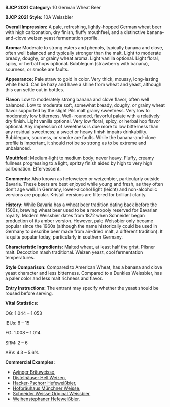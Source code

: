 <b>BJCP 2021 Category:</b> 10 German Wheat Beer

<b>BJCP 2021 Style:</b> 10A Weissbier

<b>Overall Impression:</b> A pale, refreshing, lightly-hopped
German wheat beer with high carbonation, dry finish, fluffy
mouthfeel, and a distinctive banana-and-clove weizen yeast
fermentation profile.

<b>Aroma:</b> Moderate to strong esters and phenols, typically
banana and clove, often well balanced and typically stronger
than the malt. Light to moderate bready, doughy, or grainy
wheat aroma. Light vanilla optional. Light floral, spicy, or
herbal hops optional. Bubblegum (strawberry with banana),
sourness, or smoke are faults.

<b>Appearance:</b> Pale straw to gold in color. Very thick, moussy,
long-lasting white head. Can be hazy and have a shine from
wheat and yeast, although this can settle out in bottles.

<b>Flavor:</b> Low to moderately strong banana and clove flavor,
often well balanced. Low to moderate soft, somewhat bready,
doughy, or grainy wheat flavor supported by the slight Pils malt
grainy sweetness. Very low to moderately low bitterness. Well-
rounded, flavorful palate with a relatively dry finish. Light
vanilla optional. Very low floral, spicy, or herbal hop flavor
optional. Any impression of sweetness is due more to low
bitterness than any residual sweetness; a sweet or heavy finish
impairs drinkability. Bubblegum, sourness, or smoke are faults.
While the banana-and-clove profile is important, it should not
be so strong as to be extreme and unbalanced.

<b>Mouthfeel:</b> Medium-light to medium body; never heavy.
Fluffy, creamy fullness progressing to a light, spritzy finish
aided by high to very high carbonation. Effervescent.

<b>Comments:</b> Also known as hefeweizen or weizenbier,
particularly outside Bavaria. These beers are best enjoyed while
young and fresh, as they often don’t age well. In Germany,
lower-alcohol light (leicht) and non-alcoholic versions are
popular. Kristall versions are filtered for brilliant clarity.

<b>History:</b> While Bavaria has a wheat beer tradition dating back
before the 1500s, brewing wheat beer used to be a monopoly
reserved for Bavarian royalty. Modern Weissbier dates from
1872 when Schneider began production of its amber version.
However, pale Weissbier only became popular since the 1960s
(although the name historically could be used in Germany to
describe beer made from air-dried malt, a different tradition).
It is quite popular today, particularly in southern Germany.

<b>Characteristic Ingredients:</b> Malted wheat, at least half the
grist. Pilsner malt. Decoction mash traditional. Weizen yeast,
cool fermentation temperatures.

<b>Style Comparison:</b> Compared to American Wheat, has a
banana and clove yeast character and less bitterness.
Compared to a Dunkles Weissbier, has a paler color and less
malt richness and flavor.

<b>Entry Instructions:</b> The entrant may specify whether the
yeast should be roused before serving.

<b>Vital Statistics:</b>

OG: 1.044 – 1.053

IBUs: 8 – 15

FG: 1.008 – 1.014

SRM: 2 – 6

ABV: 4.3 – 5.6%

<b>Commercial Examples:</b>
- [Ayinger Bräuweisse](https://untappd.com/b/ayinger-privatbrauerei-ayinger-brauweisse/21768),
- [Distelhäuser Hell Weizen](https://untappd.com/b/distelhauser-brauerei-weizen/236880),
- [Hacker-Pschorr Hefeweißbier](https://untappd.com/b/hacker-pschorr-weisse-hefe-weisse-weissbier/5975),
- [Hofbräuhaus Münchner Weisse](https://untappd.com/b/staatliches-hofbrauhaus-munchen-hofbrau-munchner-weisse-munchner-kindl-hefe-weizen/7834),
- [Schneider Weisse Original Weissbier](https://untappd.com/b/schneider-weisse-g-schneider-and-sohn-original-tap07/11982),
- [Weihenstephaner Hefeweißbier](https://untappd.com/b/bayerische-staatsbrauerei-weihenstephan-weihenstephaner-hefeweissbier/8745).
